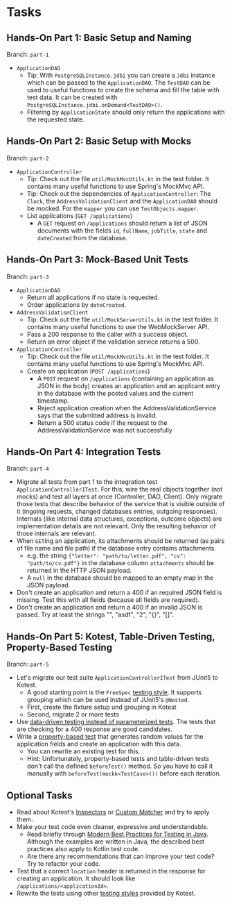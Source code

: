 # Tasks

## Hands-On Part 1: Basic Setup and Naming

Branch: `part-1`

- `ApplicationDAO`
    - Tip: With `PostgreSQLInstance.jdbi` you can create a `Jdbi` instance which can be passed to the `ApplicationDAO`. The `TestDAO` can be used to useful functions to create the schema and fill the table with test data. It can be created with `PostgreSQLInstance.jdbi.onDemand<TestDAO>()`.
    - Filtering by `ApplicationState` should only return the applications with the requested state.

## Hands-On Part 2: Basic Setup with Mocks

Branch: `part-2`

- `ApplicationController`
    - Tip: Check out the file `util/MockMvcUtils.kt` in the test folder. It contains many useful functions to use Spring's MockMvc API.
    - Tip: Check out the dependencies of `ApplicationController`: The `Clock`, the `AddressValidationClient` and the `ApplicationDAO` should be mocked. For the `mapper` you can use `TestObjects.mapper`.
    - List applications (`GET /applications`)
        - A `GET` request on `/applications` should return a list of JSON documents with the fields `id`, `fullName`, `jobTitle`, `state` and `dateCreated` from the database. 

## Hands-On Part 3: Mock-Based Unit Tests

Branch: `part-3`

- `ApplicationDAO`
    - Return all applications if no state is requested.
    - Order applications by `dateCreated`.
- `AddressValidationClient`
    - Tip: Check out the file `util/MockServerUtils.kt` in the test folder. It contains many useful functions to use the WebMockServer API.
    - Pass a 200 response to the caller with a success object.
    - Return an error object if the validation service returns a 500.
- `ApplicationController`
    - Tip: Check out the file `util/MockMvcUtils.kt` in the test folder. It contains many useful functions to use Spring's MockMvc API.
    - Create an application (`POST /applications`)
        - A `POST` request on `/applications` (containing an application as JSON in the body) creates an application and an applicant entry in the database with the posted values and the current timestamp.
        - Reject application creation when the AddressValidationService says that the submitted address is invalid.
        - Return a 500 status code if the request to the AddressValidationService was not successfully
    
## Hands-On Part 4: Integration Tests

Branch: `part-4`

- Migrate all tests from part 1 to the integration test `ApplicationControllerITest`. For this, wire the real objects together (not mocks) and test all layers at once (Controller, DAO, Client). Only migrate those tests that describe behavior of the service that is visible outside of it (ingoing requests, changed databases entries, outgoing responses). Internals (like internal data structures, exceptions, outcome objects) are implementation details are not relevant. Only the resulting behavior of those internals are relevant.
- When `GET`ing an application, its attachments should be returned (as pairs of file name and file path) if the database entry contains attachments.
    - e.g. the string `{"letter": "path/to/letter.pdf", "cv": "path/to/cv.pdf"}` in the database column `attachments` should be returned in the HTTP JSON payload.
    - A `null` in the database should be mapped to an empty map in the JSON payload.
- Don't create an application and return a 400 if an required JSON field is missing. Test this with all fields (because all fields are required).
- Don't create an application and return a 400 if an invalid JSON is passed. Try at least the strings "", "asdf", "2", "{}", "[]".

## Hands-On Part 5: Kotest, Table-Driven Testing, Property-Based Testing

Branch: `part-5`

- Let's migrate our test suite `ApplicationControllerITest` from JUnit5 to Kotest.
    - A good starting point is the `FreeSpec` [testing style](https://github.com/kotest/kotest/blob/master/doc/styles.md). It supports grouping which can be used instead of JUnit5's `@Nested`.
    - First, create the fixture setup und grouping in Kotest
    - Second, migrate 2 or more tests
- Use [data-driven testing instead of parameterized tests](https://github.com/kotest/kotest/blob/master/doc/data_driven_testing.md). The tests that are checking for a 400 response are good candidates.
- Write a [property-based test](https://github.com/kotest/kotest/blob/master/doc/property_testing.md) that generates random values for the application fields and create an application with this data.
    - You can rewrite an existing test for this.
    - Hint: Unfortunately, property-based tests and table-driven tests don't call the defined `beforeTest()` method. So you have to call it manually with `beforeTest(mockk<TestCase>())` before each iteration.

## Optional Tasks

- Read about Kotest's [Inspectors](https://github.com/kotest/kotest/blob/master/doc/reference.md#inspectors) or [Custom Matcher](https://github.com/kotest/kotest/blob/master/doc/reference.md#custom-matchers) and try to apply them.
- Make your test code even cleaner, expressive and understandable.
    - Read briefly through [Modern Best Practices for Testing in Java](https://phauer.com/2019/modern-best-practices-testing-java/). Although the examples are written in Java, the described best practices also apply to Kotlin test code. 
    - Are there any recommendations that can improve your test code? Try to refactor your code.
- Test that a correct `location` header is returned in the response for creating an application. It should look like `/applications/<applicationId>`.
- Rewrite the tests using other [testing styles](https://github.com/kotest/kotest/blob/master/doc/styles.md) provided by Kotest.